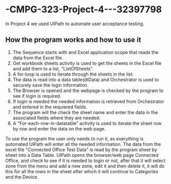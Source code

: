 # -CMPG-323-Project-4---32397798
In Project 4 we used UIPath to automate user acceptance testing.
## How the program works and how to use it
1) The Sequence starts with and Excel application scope that reads the data from the Excel file.
2) Get workbook sheets activity is used to get the sheets in the Excel file and add them to a list, "ListOfSheets".
3) A for-loop is used to iterate through the sheets in the list.
4) The data is read into a data table(dtData) and Orchestrator is used to securely save the login information.
5) The Browser is opened and the webpage is checked by the program to see if login is required.
6) If login is needed the needed information is retrieved from Orchestrator and entered in the requiered fields.
7) The program will the check the sheet name and enter the data in the associated fields where they are needed.
8) A "For-each-row-in-datatable" activity is used to iterate the sheet row by row and enter the data on the web page.

To use the program the user only needs to run it, as everything is automated UIPath will enter all the needed information.
The data from the excel file "Connected Office Test Data" is read by the program sheet by sheet into a Data Table.
UIPath opens the browser/web page Connected Office, and check to see if it is needed to login or not, after that it will select zone from the menu and
add a new zone, edit it and then delete it, it will do this for all the rows in the sheet after which it will continue to Categories and the Device.
